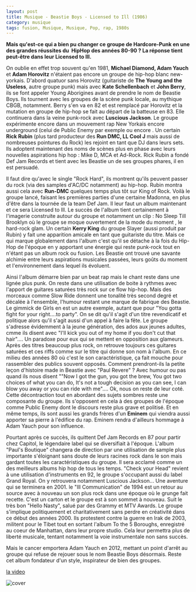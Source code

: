 ```yaml
---
layout: post
title: Musique - Beastie Boys - Licensed to Ill (1986)
category: musique
tags: fusion, Musique, Musique, Pop, rap, 1980s
---
```

**Mais qu'est-ce qui a bien pu changer ce groupe de Hardcore-Punk en une des grandes réussites du  HipHop des années 80-90 ? La réponse tient peut-être dans leur Licensed to Ill.**

On oublie en effet trop souvent qu'en 1981, **Michael Diamond, Adam Yauch** et **Adam Horovitz** n'étaient pas encore un groupe de hip-hop blanc new-yorkais. D'abord quatuor sans Horovitz (guitariste de **The Young and the Useless**, autre groupe punk) mais avec **Kate Schellenbach** et **John Berry**, ils se font appeler Young Aborigines avant de prendre le nom de Beastie Boys. Ils tournent avec les groupes de la scène punk locale, au mythique CBGB, notamment. Berry s'en va en 82 et est remplacé par Horovitz et la mutation en groupe de hip-hop se fait au départ de la batteuse en 83. Elle continuera dans la veine punk-rock avec **Luscious Jackson**. Le groupe expérimente encore dans un mouvement rap New Yorkais encore underground (celui de Public Enemy par exemple ou encore . Un certain **Rick Rubin** (plus tard producteur des **Run DMC, LL Cool J** mais aussi de nombreuses pointures du Rock) les rejoint en tant que DJ dans leurs sets. Ils adoptent maintenant des noms de scènes plus en phase avec leurs nouvelles aspirations hip hop : Mike D, MCA et Ad-Rock. Rick Rubin a fondé Def Jam Records et tient avec les Beastie un de ses groupes phares, il en est persuadé.

Il faut dire qu'avec le single "Rock Hard", ils montrent qu'ils peuvent passer du rock (via des samples d'AC/DC notamment) au hip-hop. Rubin montra aussi cela avec **Run-DMC** quelques temps plus tôt sur King of Rock. Voilà le groupe lancé, faisant les premières parties d'une certaine Madonna, en plus d'être dans la tournée de la team Def Jam. Il leur faut un album maintenant et ce sera Licensed to Ill. Le succès de l'album tient certainement à l'imagerie construite autour du groupe et notamment un clip : No Sleep Till Brooklyn où le groupe se moque ouvertement de la mode du moment , le hard-rock glam. Un certain **Kerry King** du groupe Slayer (aussi produit par Rubin) y fait une apparition amicale en tant que guitariste du titre. Mais ce qui marque globalement dans l'album c'est qu'il se détache à la fois du Hip-Hop de l'époque en y apportant une énergie qui reste punk-rock tout en n'étant pas un album rock ou fusion. Les Beastie ont trouvé une savante alchimie entre leurs aspirations musicales passées, leurs goûts du moment et l'environnement dans lequel ils évoluent.

Ainsi l'album démarre bien par un beat rap mais le chant reste dans une lignée plus punk. On reste dans une utilisation de boite à rythmes avec l'apport de guitares saturées très rock sur ce flow hip-hop. Mais des morceaux comme Slow Ride donnent une tonalité très second degré et décalée à l'ensemble, l'humour restant une marque de fabrique des Beastie. Le gimmick de Girls en est un autre exemple, autant que pour "You gotta fight for your right....to party". On se dit qu'il s'agit d'un titre revendicatif et politique alors qu'il s'agit aussi d'un appel à faire la fête. Le groupe s'adresse évidemment à la jeune génération, des ados aux jeunes adultes, cmme ils disent avec "I'll kick you out of my home if you don't cut that hair".... Un paradoxe pour eux qui se mettent en opposition aux glameurs. Après des titres beaucoup plus rock, on retrouve toujours ces guitares saturées et ces riffs comme sur le titre qui donne son nom à l'album. En ce milieu des années 80 où c'est le son caractéristique, ça fait mouche pour rassembler des publics souvent opposés. Comment prendront-ils la petite leçon d'histoire made in Beastie avec "Paul Revere" ? Avec humour ou pas quand ils nous disent ""Now I got the gun, you got the brew, You got two choices of what you can do, It's not a tough decision as you can see, I can blow you away or you can ride with me".... Ok, nous on reste de leur coté. Cette décontraction tout en abordant des sujets sombres reste une composante du groupe. Ils s'opposent en cela à des groupes de l'époque comme Public Enemy dont le discours reste plus grave et politisé. Et en même temps, ils sont aussi les grands frères d'un **Eminem** qui viendra aussi apporter sa pierre à l'édifice du rap. Eminem rendra d'ailleurs hommage à Adam Yauch pour son influence.

Pourtant après ce succès, ils quittent Def Jam Records en 87 pour partir chez Capitol, le légendaire label qui se diversifiait à l'époque. L'album "Paul's Boutique" changera de direction par une utilisation de sample plus importante s'éloignant sans doute de leurs racines rock dans le son mais gardant toutes les caractéristiques du groupe. Il sera acclamé comme un des meilleurs albums hip hop de tous les temps. "Check your Head" revient à une utilisation d'instruments en 92, le groupe s'occupant aussi du label Grand Royal. On y retrouvera notamment Luscious Jackson... Une aventure qui se terminera en 2001. le "Ill Communication" de 1994 est un retour au source avec à nouveau un son plus rock dans une époque où le grunge fait recette. C'est un carton et le groupe est à son sommet à nouveau. Suit le très bon "Hello Nasty", salué par des Grammy et MTV Awards. Le groupe s'implique politiquement et charitativement sans perdre en créativité dans ce début des années 2000. Ils protestent contre la guerre en Irak de 2003, militent pour le Tibet tout en sortant l'album To the 5 Boroughs, enregistré au coeur de Manhattan, dans leur propre studio. Cela leur permettra plus de liberté musicale, tentant notamment la voie instrumentale non sans succès.

Mais le cancer emportera Adam Yauch en 2012, mettant un point d'arrêt au groupe qui refuse de rejouer sous le nom Beastie Boys désormais. Reste cet album fondateur d'un style, inspirateur de bien des groupes.

[la video](https://www.youtube.com/watch?v=eBShN8qT4lk)

![cover](http://cheziceman.files.wordpress.com/2015/08/beastie.jpg)
